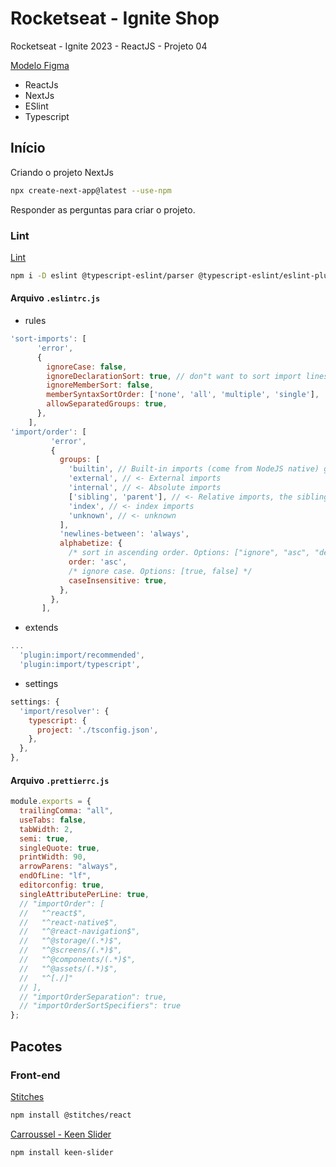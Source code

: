 # Rocketseat - Ignite Shop

Rocketseat - Ignite 2023 - ReactJS - Projeto 04

[Modelo Figma](https://www.figma.com/file/OIJJEW24DFiJO6XLqHw2DM/Ignite-Shop-%E2%80%A2-Projeto-React/duplicate?type=design&node-id=2-12&mode=design)

- ReactJs
- NextJs
- ESlint
- Typescript

## Início

Criando o projeto NextJs

```bash
npx create-next-app@latest --use-npm
```

Responder as perguntas para criar o projeto.

### Lint

[Lint](https://medium.com/weekly-webtips/how-to-sort-imports-like-a-pro-in-typescript-4ee8afd7258a)

```bash
npm i -D eslint @typescript-eslint/parser @typescript-eslint/eslint-plugin prettier eslint-config-prettier eslint-plugin-prettier eslint-plugin-import eslint-import-resolver-typescript
```

#### Arquivo `.eslintrc.js`

- rules

```javascript
'sort-imports': [
      'error',
      {
        ignoreCase: false,
        ignoreDeclarationSort: true, // don"t want to sort import lines, use eslint-plugin-import instead
        ignoreMemberSort: false,
        memberSyntaxSortOrder: ['none', 'all', 'multiple', 'single'],
        allowSeparatedGroups: true,
      },
    ],
'import/order': [
         'error',
         {
           groups: [
             'builtin', // Built-in imports (come from NodeJS native) go first
             'external', // <- External imports
             'internal', // <- Absolute imports
             ['sibling', 'parent'], // <- Relative imports, the sibling and parent types they can be mingled together
             'index', // <- index imports
             'unknown', // <- unknown
           ],
           'newlines-between': 'always',
           alphabetize: {
             /* sort in ascending order. Options: ["ignore", "asc", "desc"] */
             order: 'asc',
             /* ignore case. Options: [true, false] */
             caseInsensitive: true,
           },
         },
       ],
```

- extends

```javascript
...
  'plugin:import/recommended',
  'plugin:import/typescript',
```

- settings

```javascript
settings: {
  'import/resolver': {
    typescript: {
      project: './tsconfig.json',
    },
  },
},
```

#### Arquivo `.prettierrc.js`

```javascript
module.exports = {
  trailingComma: "all",
  useTabs: false,
  tabWidth: 2,
  semi: true,
  singleQuote: true,
  printWidth: 90,
  arrowParens: "always",
  endOfLine: "lf",
  editorconfig: true,
  singleAttributePerLine: true,
  // "importOrder": [
  //   "^react$",
  //   "^react-native$",
  //   "^@react-navigation$",
  //   "^@storage/(.*)$",
  //   "^@screens/(.*)$",
  //   "^@components/(.*)$",
  //   "^@assets/(.*)$",
  //   "^[./]"
  // ],
  // "importOrderSeparation": true,
  // "importOrderSortSpecifiers": true
};
```

## Pacotes

### Front-end

[Stitches](https://stitches.dev/)

```bash
npm install @stitches/react
```

[Carroussel - Keen Slider](https://keen-slider.io/)

```bash
npm install keen-slider
```
